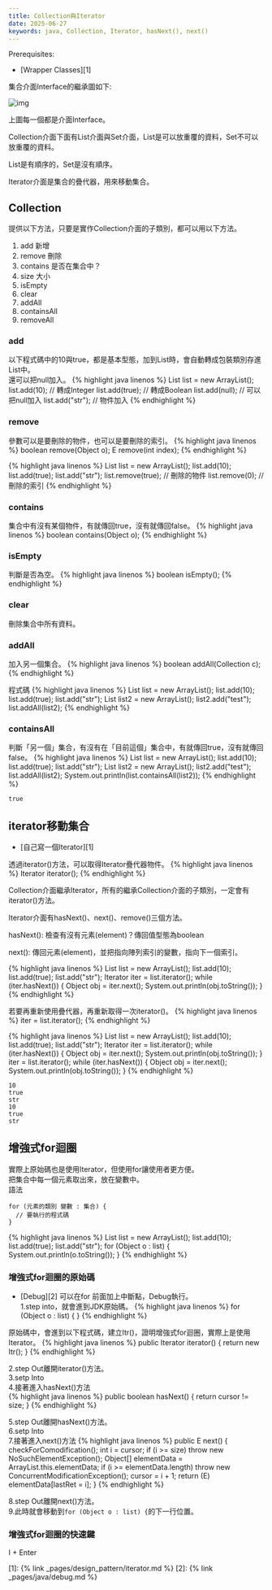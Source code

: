 ```yaml
---
title: Collection與Iterator
date: 2025-06-27
keywords: java, Collection, Iterator, hasNext(), next()
---
```

Prerequisites:

- [Wrapper Classes][1]

集合介面Interface的繼承圖如下:

![img]({{site.imgurl}}/java/collection.png)

上圖每一個都是介面Interface。

Collection介面下面有List介面與Set介面，List是可以放重覆的資料，Set不可以放重覆的資料。

List是有順序的，Set是沒有順序。

Iterator介面是集合的疊代器，用來移動集合。

## Collection
提供以下方法，只要是實作Collection介面的子類別，都可以用以下方法。<br>

1. add 新增
2. remove 刪除
3. contains 是否在集合中？
4. size 大小
5. isEmpty
6. clear
7. addAll
8. containsAll
9. removeAll

### add
以下程式碼中的10與true，都是基本型態，加到List時，會自動轉成包裝類別存進List中。<br>
還可以把null加入。
{% highlight java linenos %}
List list = new ArrayList();
list.add(10);    // 轉成Integer
list.add(true);  // 轉成Boolean
list.add(null);  // 可以把null加入
list.add("str"); // 物件加入
{% endhighlight %}

### remove
參數可以是要刪除的物件，也可以是要刪除的索引。
{% highlight java linenos %}
boolean remove(Object o);
E remove(int index);
{% endhighlight %}

{% highlight java linenos %}
List list = new ArrayList();
list.add(10);
list.add(true);
list.add("str");
list.remove(true); // 刪除的物件
list.remove(0);    // 刪除的索引
{% endhighlight %}

### contains
集合中有沒有某個物件，有就傳回true，沒有就傳回false。
{% highlight java linenos %}
boolean contains(Object o);
{% endhighlight %}

### isEmpty
判斷是否為空。
{% highlight java linenos %}
boolean isEmpty();
{% endhighlight %}

### clear
刪除集合中所有資料。

### addAll
加入另一個集合。
{% highlight java linenos %}
boolean addAll(Collection c);
{% endhighlight %}

程式碼
{% highlight java linenos %}
List list = new ArrayList();
list.add(10);
list.add(true);
list.add("str");
List list2 = new ArrayList();
list2.add("test");
list.addAll(list2);
{% endhighlight %}

### containsAll
判斷「另一個」集合，有沒有在「目前這個」集合中，有就傳回true，沒有就傳回false。
{% highlight java linenos %}
List list = new ArrayList();
list.add(10);
list.add(true);
list.add("str");
List list2 = new ArrayList();
list2.add("test");
list.addAll(list2);
System.out.println(list.containsAll(list2));
{% endhighlight %}
```
true
```

## iterator移動集合
- [自己寫一個Iterator][1]

透過iterator()方法，可以取得Iterator疊代器物件。
{% highlight java linenos %}
Iterator<E> iterator();
{% endhighlight %}

Collection介面繼承Iterator，所有的繼承Collection介面的子類別，一定會有iterator()方法。

Iterator介面有hasNext()、next()、remove()三個方法。

hasNext(): 檢查有沒有元素(element)？傳回值型態為boolean

next(): 傳回元素(element)，並把指向陣列索引的變數，指向下一個索引。

{% highlight java linenos %}
List list = new ArrayList();
list.add(10);
list.add(true);
list.add("str");
Iterator iter = list.iterator();
while (iter.hasNext()) {
    Object obj = iter.next();
    System.out.println(obj.toString());
}
{% endhighlight %}

若要再重新使用疊代器，再重新取得一次iterator()。
{% highlight java linenos %}
iter = list.iterator();
{% endhighlight %}

{% highlight java linenos %}
List list = new ArrayList();
list.add(10);
list.add(true);
list.add("str");
Iterator iter = list.iterator();
while (iter.hasNext()) {
  Object obj = iter.next();
  System.out.println(obj.toString());
}
iter = list.iterator();
while (iter.hasNext()) {
  Object obj = iter.next();
  System.out.println(obj.toString());
}
{% endhighlight %}
```
10
true
str
10
true
str
```

## 增強式for迴圈
實際上原始碼也是使用Iterator，但使用for讓使用者更方便。<br>
把集合中每一個元素取出來，放在變數中。<br>
語法
```
for (元素的類別 變數 : 集合) {
  // 要執行的程式碼
}
```

{% highlight java linenos %}
List list = new ArrayList();
list.add(10);
list.add(true);
list.add("str");
for (Object o : list) {
  System.out.println(o.toString());
}
{% endhighlight %}

### 增強式for迴圈的原始碼
- [Debug][2]
可以在for 前面加上中斷點，Debug執行。<br>
1.step into，就會進到JDK原始碼。
{% highlight java linenos %}
for (Object o : list) {
}
{% endhighlight %}

原始碼中，會進到以下程式碼，建立Itr()，證明增強式for迴圈，實際上是使用Iterator。
{% highlight java linenos %}
    public Iterator<E> iterator() {
        return new Itr();
    }
{% endhighlight %}

2.step Out離開iterator()方法。<br>
3.setp Into<br>
4.接著進入hasNext()方法<br>
{% highlight java linenos %}
public boolean hasNext() {
    return cursor != size;
}
{% endhighlight %}

5.step Out離開hasNext()方法。<br>
6.setp Into<br>
7.接著進入next()方法
{% highlight java linenos %}
public E next() {
    checkForComodification();
    int i = cursor;
    if (i >= size)
        throw new NoSuchElementException();
    Object[] elementData = ArrayList.this.elementData;
    if (i >= elementData.length)
        throw new ConcurrentModificationException();
    cursor = i + 1;
    return (E) elementData[lastRet = i];
}
{% endhighlight %}

8.step Out離開next()方法。<br>
9.此時就會移動到`for (Object o : list) {`的下一行位置。<br>

### 增強式for迴圈的快速鍵
I \+ Enter




[1]: {% link _pages/design_pattern/iterator.md %}
[2]: {% link _pages/java/debug.md %}